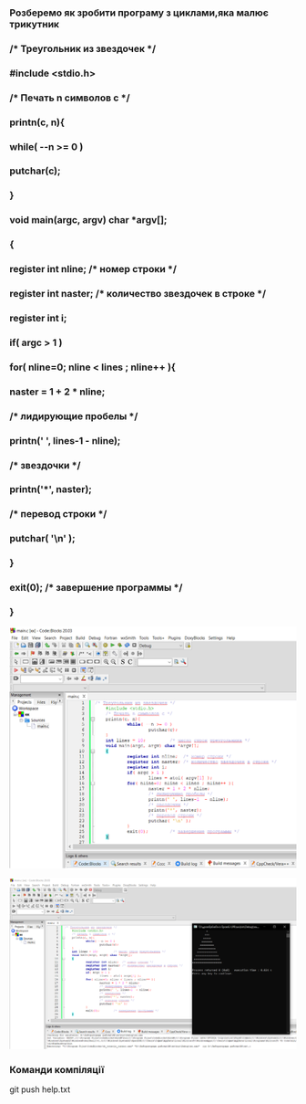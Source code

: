 ### Розберемо як зробити програму з циклами,яка малює трикутник
###  /* Треугольник из звездочек */

 ### #include <stdio.h>
###    /* Печать n символов c */
###    printn(c, n){
  ###          while( --n >= 0 )
   ###                 putchar(c);
   ### }
 ###   void main(argc, argv) char *argv[];
 ###   {
 ###           register int nline;  /* номер строки */
   ###         register int naster; /* количество звездочек в строке */
   ###         register int i;
###            if( argc > 1 )
  ###           for( nline=0; nline < lines ; nline++ ){
 ###                   naster = 1 + 2 * nline;
  ###                  /* лидирующие пробелы */
  ###                  printn(' ', lines-1  - nline);
  ###                  /* звездочки */
  ###                  printn('*', naster);
   ###                 /* перевод строки */
   ###                 putchar( '\n' );
  ###          }
 ###           exit(0);        /* завершение программы */
###    }
    

![cycles1](Снимок.PNG)
    
![cycles2](сс.PNG)
### Команди компіляції
git push help.txt

